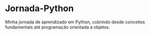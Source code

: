 # Jornada-Python
Minha jornada de aprendizado em Python, cobrindo desde conceitos fundamentais até programação orientada a objetos.
